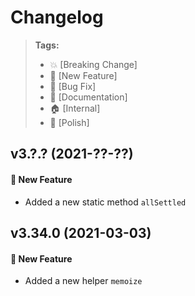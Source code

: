 Changelog
=========

> **Tags:**
> - :boom:       [Breaking Change]
> - :rocket:     [New Feature]
> - :bug:        [Bug Fix]
> - :memo:       [Documentation]
> - :house:      [Internal]
> - :nail_care:  [Polish]

## v3.?.? (2021-??-??)

#### :rocket: New Feature

* Added a new static method `allSettled`

## v3.34.0 (2021-03-03)

#### :rocket: New Feature

* Added a new helper `memoize`
